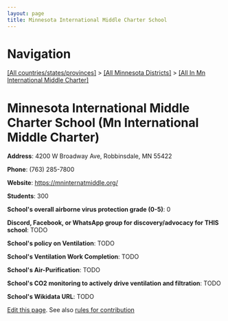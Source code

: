 ```yaml
---
layout: page
title: Minnesota International Middle Charter School
---
```

# Navigation

[[All countries/states/provinces]](../../..) > [[All Minnesota Districts]](../..) > [[All In Mn International Middle Charter]](..)

# Minnesota International Middle Charter School (Mn International Middle Charter)

**Address**: 4200 W Broadway Ave, Robbinsdale, MN 55422

**Phone**: (763) 285-7800

**Website**: <https://mninternatmiddle.org/>

**Students**: 300

**School's overall airborne virus protection grade (0-5)**: 0

**Discord, Facebook, or WhatsApp group for discovery/advocacy for THIS school**: TODO

**School's policy on Ventilation**: TODO

**School's Ventilation Work Completion**: TODO

**School's Air-Purification**: TODO

**School's CO2 monitoring to actively drive ventilation and filtration**: TODO

**School's Wikidata URL**: TODO


[Edit this page](https://github.com/ventilate-schools/MN/edit/main/./Mn_International_Middle_Charter/Minnesota_International_Middle_Charter_School.md). See also [rules for contribution](../../../contribution-rules/)